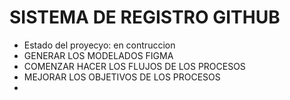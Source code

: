 <h1> SISTEMA DE REGISTRO GITHUB</h1>

- Estado del proyecyo: en contruccion
- GENERAR LOS MODELADOS FIGMA
- COMENZAR HACER LOS FLUJOS DE LOS PROCESOS
- MEJORAR LOS OBJETIVOS DE LOS PROCESOS
-  
